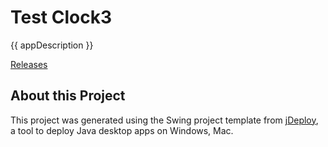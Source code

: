 # Test Clock3

{{ appDescription }}

[Releases](https://github.com/shannah/test-clock3/releases)

## About this Project

This project was generated using the Swing project template from [jDeploy](https://www.jdeploy.com), a tool to deploy Java desktop apps on Windows, Mac.